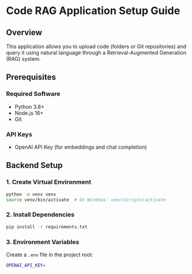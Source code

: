 # Code RAG Application Setup Guide

## Overview
This application allows you to upload code (folders or Git repositories) and query it using natural language through a Retrieval-Augmented Generation (RAG) system.

## Prerequisites

### Required Software
- Python 3.8+
- Node.js 16+
- Git

### API Keys
- OpenAI API Key (for embeddings and chat completion)

## Backend Setup

### 1. Create Virtual Environment
```bash
python -m venv venv
source venv/bin/activate  # On Windows: venv\Scripts\activate
```

### 2. Install Dependencies
```bash
pip install -r requirements.txt
```

### 3. Environment Variables
Create a `.env` file in the project root:
```bash
OPENAI_API_KEY=
